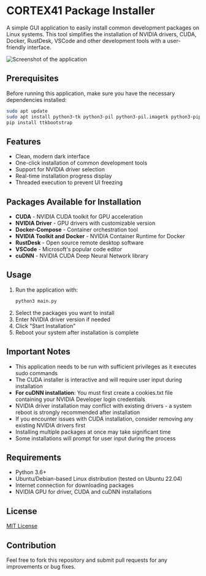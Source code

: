 # CORTEX41 Package Installer

A simple GUI application to easily install common development packages on Linux systems. This tool simplifies the installation of NVIDIA drivers, CUDA, Docker, RustDesk, VSCode and other development tools with a user-friendly interface.

![Screenshot of the application](https://github.com/user-attachments/assets/bb693293-c3ff-4268-9263-67732829c5a8)

## Prerequisites

Before running this application, make sure you have the necessary dependencies installed:

```bash
sudo apt update
sudo apt install python3-tk python3-pil python3-pil.imagetk python3-pip python-is-python3 
pip install ttkbootstrap
```

## Features

- Clean, modern dark interface
- One-click installation of common development tools
- Support for NVIDIA driver selection
- Real-time installation progress display
- Threaded execution to prevent UI freezing

## Packages Available for Installation

- **CUDA** - NVIDIA CUDA toolkit for GPU acceleration
- **NVIDIA Driver** - GPU drivers with customizable version
- **Docker-Compose** - Container orchestration tool
- **NVIDIA Toolkit and Docker** - NVIDIA Container Runtime for Docker
- **RustDesk** - Open source remote desktop software
- **VSCode** - Microsoft's popular code editor
- **cuDNN** - NVIDIA CUDA Deep Neural Network library

## Usage

1. Run the application with:
   ```bash
   python3 main.py
   ```
2. Select the packages you want to install
3. Enter NVIDIA driver version if needed
4. Click "Start Installation"
5. Reboot your system after installation is complete

## Important Notes

- This application needs to be run with sufficient privileges as it executes sudo commands
- The CUDA installer is interactive and will require user input during installation
- **For cuDNN installation**: You must first create a cookies.txt file containing your NVIDIA Developer login credentials 
- NVIDIA driver installation may conflict with existing drivers - a system reboot is strongly recommended after installation
- If you encounter issues with CUDA installation, consider removing any existing NVIDIA drivers first
- Installing multiple packages at once may take significant time
- Some installations will prompt for user input during the process

## Requirements

- Python 3.6+
- Ubuntu/Debian-based Linux distribution (tested on Ubuntu 22.04)
- Internet connection for downloading packages
- NVIDIA GPU for driver, CUDA and cuDNN installations

## License

[MIT License](LICENSE)

## Contribution

Feel free to fork this repository and submit pull requests for any improvements or bug fixes.
